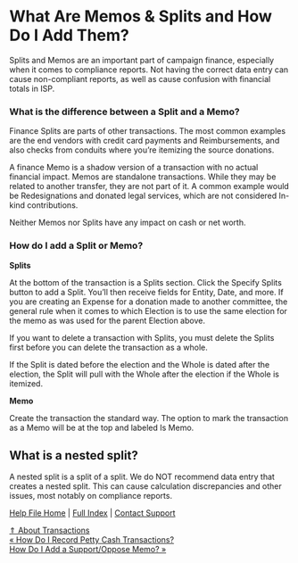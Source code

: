  What Are Memos & Splits and How Do I Add Them?
==========

Splits and Memos are an important part of campaign finance, especially when it comes to compliance reports. Not having the correct data entry can cause non-compliant reports, as well as cause confusion with financial totals in ISP.

### What is the difference between a Split and a Memo? ###

Finance Splits are parts of other transactions. The most common examples are the end vendors with credit card payments and Reimbursements, and also checks from conduits where you’re itemizing the source donations.

A finance Memo is a shadow version of a transaction with no actual financial impact. Memos are standalone transactions. While they may be related to another transfer, they are not part of it. A common example would be Redesignations and donated legal services, which are not considered In-kind contributions.

Neither Memos nor Splits have any impact on cash or net worth.

### How do I add a Split or Memo? ###

**Splits**

At the bottom of the transaction is a Splits section. Click the Specify Splits button to add a Split. You’ll then receive fields for Entity, Date, and more. If you are creating an Expense for a donation made to another committee, the general rule when it comes to which Election is to use the same election for the memo as was used for the parent Election above.

If you want to delete a transaction with Splits, you must delete the Splits first before you can delete the transaction as a whole.

If the Split is dated before the election and the Whole is dated after the election, the Split will pull with the Whole after the election if the Whole is itemized.

**Memo**

Create the transaction the standard way. The option to mark the transaction as a Memo will be at the top and labeled Is Memo.

What is a nested split?
----------

A nested split is a split of a split. We do NOT recommend data entry that creates a nested split. This can cause calculation discrepancies and other issues, most notably on compliance reports.

[Help File Home](/help/) | [Full Index](/Help-File-Directory/) | [Contact Support](mailto:support@ISPolitical.com)

[⇑ About Transactions](/About-Transactions)  
[« How Do I Record Petty Cash Transactions?](/How-to-Record-Petty-Cash)  
[How Do I Add a Support/Oppose Memo? »](/How-Do-I-Add-a-Support-Oppose-Memo)